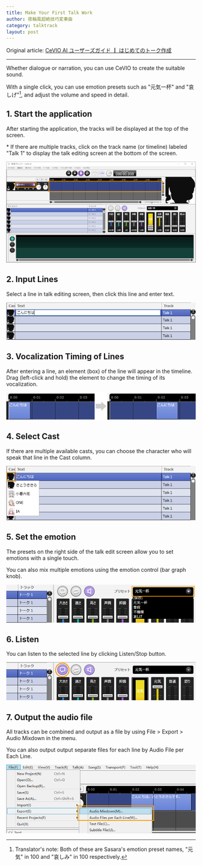 ```yaml
---
title: Make Your First Talk Work
author: 夜輪風超絶技巧変奏曲
category: talktrack
layout: post
---
```

Original article: [CeVIO AI ユーザーズガイド ┃ はじめてのトーク作成](https://cevio.jp/guide/cevio_ai/tutorial_talk/)

---

Whether dialogue or narration, you can use CeVIO to create the suitable sound.

With a single click, you can use emotion presets such as "元気一杯" and "哀しげ"[^1], and adjust the volume and speed in detail.

## 1. Start the application

After starting the application, the tracks will be displayed at the top of the screen.

\* If there are multiple tracks, click on the track name (or timeline) labeled "Talk 1" to display the talk editing screen at the bottom of the screen.

![interface](images/tutorial_talk_1.png)

## 2. Input Lines

Select a line in talk editing screen, then click this line and enter text.

![input text](images/tutorial_talk_2.png)

## 3. Vocalization Timing of Lines

After entering a line, an element (box) of the line will appear in the timeline. Drag (left-click and hold) the element to change the timing of its vocalization.

![change utterance time](images/tutorial_talk_3.png)

## 4. Select Cast

If there are multiple available casts, you can choose the character who will speak that line in the Cast column.

![select cast](images/tutorial_talk_4.png)

## 5. Set the emotion

The presets on the right side of the talk edit screen allow you to set emotions with a single touch.

You can also mix multiple emotions using the emotion control (bar graph knob).

![set emotion](images/tutorial_talk_5.png)

## 6. Listen

You can listen to the selected line by clicking Listen/Stop button.

![preview](images/tutorial_talk_6.png)

## 7. Output the audio file

All tracks can be combined and output as a file by using File > Export > Audio Mixdown in the menu.

You can also output output separate files for each line by Audio File per Each Line.

![export](images/tutorial_talk_7.png)

[^1]: Translator's note: Both of these are Sasara's emotion preset names, "元気" in 100 and "哀しみ" in 100 respectively.
